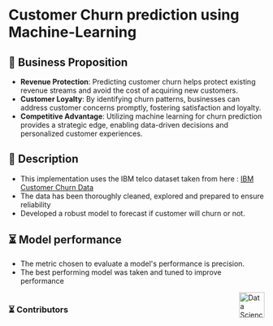 # Customer Churn prediction using Machine-Learning

## 🎯 Business Proposition
- **Revenue Protection**: Predicting customer churn helps protect existing revenue streams and avoid the cost of acquiring new customers.
- **Customer Loyalty**: By identifying churn patterns, businesses can address customer concerns promptly, fostering satisfaction and loyalty.
- **Competitive Advantage**: Utilizing machine learning for churn prediction provides a strategic edge, enabling data-driven decisions and personalized customer experiences.

## 📝 Description
- This implementation uses the IBM telco dataset taken from here : [IBM Customer Churn Data]([URL](https://www.kaggle.com/datasets/blastchar/telco-customer-churn)https://www.kaggle.com/datasets/blastchar/telco-customer-churn)
- The data has been thoroughly cleaned, explored and prepared to ensure reliability
- Developed a robust model to forecast if customer will churn or not.

## ⏳ Model performance
- The metric chosen to evaluate a model's performance is precision.
- The best performing model was taken and tuned to improve performance

<div style="display: flex;">
  <div style="flex: 1;"><h3>⏳ Contributors</h3></div>
  <div>
    <img src="https://raw.githubusercontent.com/TheDudeThatCode/TheDudeThatCode/master/Assets/Developer.gif" alt="Data Science GIF" width="50">
  </div>
</div>


